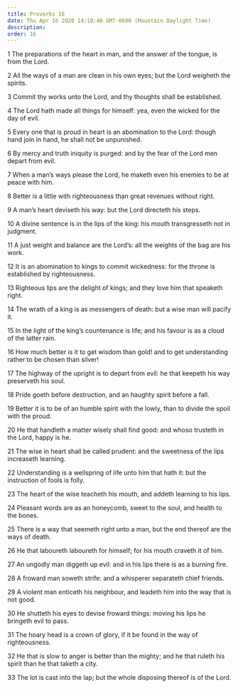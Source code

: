 ```yaml
---
title: Proverbs 16
date: Thu Apr 16 2020 14:10:46 GMT-0600 (Mountain Daylight Time)
description: 
order: 16
---
```


<p>
  1 The preparations of the heart in man, and the answer of the tongue, is from
  the Lord.
</p>
<p>
  2 All the ways of a man are clean in his own eyes; but the Lord weigheth the
  spirits.
</p>
<p>3 Commit thy works unto the Lord, and thy thoughts shall be established.</p>
<p>
  4 The Lord hath made all things for himself: yea, even the wicked for the day
  of evil.
</p>
<p>
  5 Every one that is proud in heart is an abomination to the Lord: though hand
  join in hand, he shall not be unpunished.
</p>
<p>
  6 By mercy and truth iniquity is purged: and by the fear of the Lord men
  depart from evil.
</p>
<p>
  7 When a man&#x2019;s ways please the Lord, he maketh even his enemies to be
  at peace with him.
</p>
<p>
  8 Better is a little with righteousness than great revenues without right.
</p>
<p>
  9 A man&#x2019;s heart deviseth his way: but the Lord directeth his steps.
</p>
<p>
  10 A divine sentence is in the lips of the king: his mouth transgresseth not
  in judgment.
</p>
<p>
  11 A just weight and balance are the Lord&#x2019;s: all the weights of the bag
  are his work.
</p>
<p>
  12 It is an abomination to kings to commit wickedness: for the throne is
  established by righteousness.
</p>
<p>
  13 Righteous lips are the delight of kings; and they love him that speaketh
  right.
</p>
<p>
  14 The wrath of a king is as messengers of death: but a wise man will pacify
  it.
</p>
<p>
  15 In the light of the king&#x2019;s countenance is life; and his favour is as
  a cloud of the latter rain.
</p>
<p>
  16 How much better is it to get wisdom than gold! and to get understanding
  rather to be chosen than silver!
</p>
<p>
  17 The highway of the upright is to depart from evil: he that keepeth his way
  preserveth his soul.
</p>
<p>18 Pride goeth before destruction, and an haughty spirit before a fall.</p>
<p>
  19 Better it is to be of an humble spirit with the lowly, than to divide the
  spoil with the proud.
</p>
<p>
  20 He that handleth a matter wisely shall find good: and whoso trusteth in the
  Lord, happy is he.
</p>
<p>
  21 The wise in heart shall be called prudent: and the sweetness of the lips
  increaseth learning.
</p>
<p>
  22 Understanding is a wellspring of life unto him that hath it: but the
  instruction of fools is folly.
</p>
<p>
  23 The heart of the wise teacheth his mouth, and addeth learning to his lips.
</p>
<p>
  24 Pleasant words are as an honeycomb, sweet to the soul, and health to the
  bones.
</p>
<p>
  25 There is a way that seemeth right unto a man, but the end thereof are the
  ways of death.
</p>
<p>
  26 He that laboureth laboureth for himself; for his mouth craveth it of him.
</p>
<p>
  27 An ungodly man diggeth up evil: and in his lips there is as a burning fire.
</p>
<p>28 A froward man soweth strife: and a whisperer separateth chief friends.</p>
<p>
  29 A violent man enticeth his neighbour, and leadeth him into the way that is
  not good.
</p>
<p>
  30 He shutteth his eyes to devise froward things: moving his lips he bringeth
  evil to pass.
</p>
<p>
  31 The hoary head is a crown of glory, if it be found in the way of
  righteousness.
</p>
<p>
  32 He that is slow to anger is better than the mighty; and he that ruleth his
  spirit than he that taketh a city.
</p>
<p>
  33 The lot is cast into the lap; but the whole disposing thereof is of the
  Lord.
</p>
